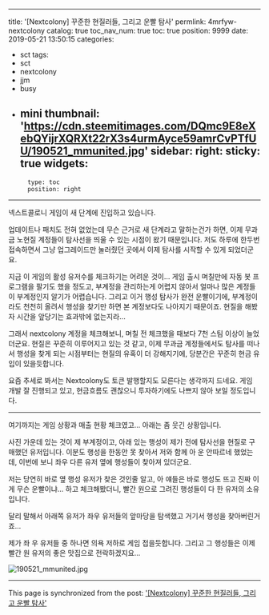
---
title: '[Nextcolony] 꾸준한 현질러들, 그리고 운빨 탐사'
permlink: 4mrfyw-nextcolony
catalog: true
toc_nav_num: true
toc: true
position: 9999
date: 2019-05-21 13:50:15
categories:
- sct
tags:
- sct
- nextcolony
- jjm
- busy
- mini
thumbnail: 'https://cdn.steemitimages.com/DQmc9E8eXebQYijrXQRXt22rX3s4urmAyce59amrCvPTfUU/190521_mmunited.jpg'
sidebar:
    right:
        sticky: true
widgets:
    -
        type: toc
        position: right
---


넥스트콜로니 게임이 새 단계에 진입하고 있습니다. 

업데이트나 패치도 전혀 없었는데 무슨 근거로 새 단계라고 말하는건가 하면, 이제 무과금 노현질 계정들이 탐사선을 띄울 수 있는 시점이 왔기 때문입니다. 저도 하루에 한두번 접속하면서 그냥 업그레이드만 눌러줬던 곳에서 이제 탐사를 시작할 수 있게 되었더군요.

지금 이 게임의 활성 유저수를 체크하기는 어려운 것이... 게임 출시 며칠만에 자동 봇 프로그램을 팔기도 했을 정도고, 부계정을 관리하는게 어렵지 않아서 얼마나 많은 계정들이 부계정인지 알기가 어렵습니다. 그리고 이거 행성 탐사가 완전 운빨이기에, 부계정이라도 천천히 올려서 행성을 찾기만 하면 본 계정보다도 나아지기 때문이죠. 현질을 해봤자 시간을 앞당기는 효과밖에 없는지라...

그래서 nextcolony 계정을 체크해보니, 며칠 전 체크했을 때보다 7천 스팀 이상이 늘었더군요. 현질은 꾸준히 이루어지고 있는 것 같고, 이제 무과금 계정들에서도 탐사를 떠나서 행성을 찾게 되는 시점부터는 현질의 유혹이 더 강해지기에, 당분간은 꾸준히 현금 유입이 있을듯합니다. 

요즘 추세로 봐서는 Nextcolony도 토큰 발행할지도 모른다는 생각까지 드네요. 게임 개발 잘 진행되고 있고, 현금흐름도 괜찮으니 투자하기에도 나쁘지 않아 보일 정도입니다.

---

여기까지는 게임 상황과 매출 현황 체크였고... 아래는 좀 웃긴 상황입니다.

사진 가운데 있는 것이 제 부계정이고, 아래 있는 행성이 제가 전에 탐사선을 현질로 구매했던 유저입니다. 이분도 행성을 한동안 못 찾아서 저와 함께 아 운 안따르네 했었는데, 이번에 보니 좌우 다른 유저 옆에 행성들이 찾아져 있더군요.

저는 당연히 바로 옆 행성 유저가 찾은 것인줄 알고, 아 얘들은 바로 행성도 뜨고 진짜 이게 무슨 운빨이냐... 하고 체크해봤더니, 빨간 원으로 그려진 행성들이 다 한 유저의 소유입니다. 

달리 말해서 아래쪽 유저가 좌우 유저들의 앞마당을 탐색했고 거기서 행성을 찾아버린거죠...

제가 좌 우 유저들 중 하나면 의욕 저하로 게임 접을듯합니다. 그리고 그 행성들은 이제 빨간 원 유저의 좋은 맛집으로 전락하겠지요...


![190521_mmunited.jpg](https://cdn.steemitimages.com/DQmc9E8eXebQYijrXQRXt22rX3s4urmAyce59amrCvPTfUU/190521_mmunited.jpg)

- - -

This page is synchronized from the post: ['[Nextcolony] 꾸준한 현질러들, 그리고 운빨 탐사'](https://steemit.com/@glory7/4mrfyw-nextcolony)
